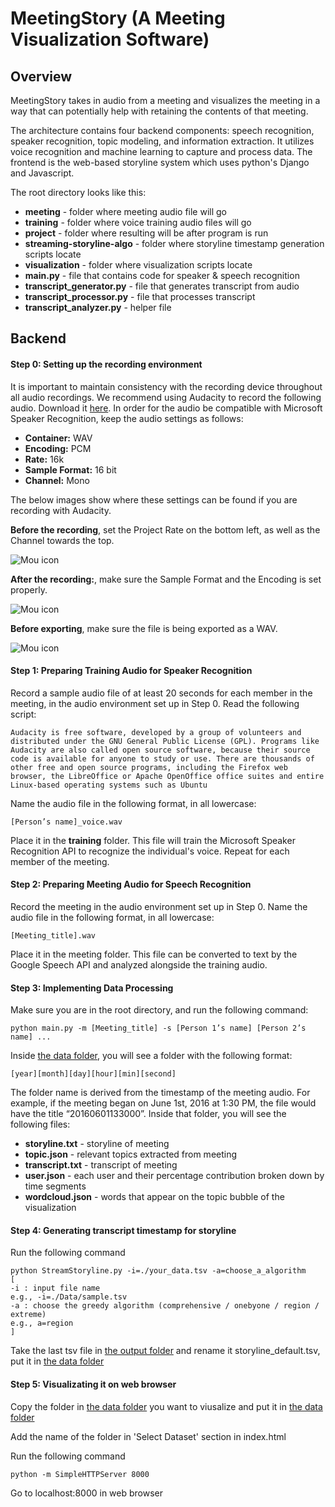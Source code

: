 # MeetingStory (A Meeting Visualization Software)

## Overview

MeetingStory takes in audio from a meeting and visualizes the meeting in a way that can potentially help with retaining the contents of that meeting.  

The architecture contains four backend components: speech recognition, speaker recognition, topic modeling, and information extraction. It utilizes voice recognition and machine learning to capture and process data. The frontend is the web-based storyline system which uses python's Django and Javascript.

The root directory looks like this:

* **meeting** - folder where meeting audio file will go
* **training** - folder where voice training audio files will go
* **project** - folder where resulting will be after program is run
* **streaming-storyline-algo** - folder where storyline timestamp generation scripts locate
* **visualization** - folder where visualization scripts locate
* **main.py** - file that contains code for speaker & speech recognition
* **transcript_generator.py** - file that generates transcript from audio
* **transcript_processor.py** - file that processes transcript
* **transcript_analyzer.py** - helper file


## Backend

#### Step 0: Setting up the recording environment 

It is important to maintain consistency with the recording device throughout all audio recordings. We recommend using Audacity to record the following audio. Download it [here](https://sourceforge.net/projects/audacity/). In order for the audio be compatible with Microsoft Speaker Recognition, keep the audio settings as follows:

* **Container:** WAV
* **Encoding:** PCM
* **Rate:** 16k
* **Sample Format:** 16 bit
* **Channel:** Mono

The below images show where these settings can be found if you are recording with Audacity.

**Before the recording**, set the Project Rate on the bottom left, as well as the Channel towards the top.

![Mou icon](http://i.imgur.com/U6x71up.png)

**After the recording:**, make sure the Sample Format and the Encoding is set properly.

![Mou icon](http://i.imgur.com/w88nfub.png)

**Before exporting**, make sure the file is being exported as a WAV.

![Mou icon](http://i.imgur.com/yDubBtx.png)



#### Step 1: Preparing Training Audio for Speaker Recognition

Record a sample audio file of at least 20 seconds for each member in the meeting, in the audio environment set up in Step 0. Read the following script: 

	Audacity is free software, developed by a group of volunteers and distributed under the GNU General Public License (GPL). Programs like Audacity are also called open source software, because their source code is available for anyone to study or use. There are thousands of other free and open source programs, including the Firefox web browser, the LibreOffice or Apache OpenOffice office suites and entire Linux‐based operating systems such as Ubuntu

Name the audio file in the following format, in all lowercase:

	[Person’s name]_voice.wav

Place it in the **training** folder. This file will train the Microsoft Speaker Recognition API to recognize the individual's voice. Repeat for each member of the meeting.

#### Step 2: Preparing Meeting Audio for Speech Recognition

Record the meeting in the audio environment set up in Step 0. Name the audio file in the following format, in all lowercase:

	[Meeting_title].wav

Place it in the meeting folder. This file can be converted to text by the Google Speech API and analyzed alongside the training audio.

#### Step 3: Implementing Data Processing

Make sure you are in the root directory, and run the following command:

	python main.py -m [Meeting_title] -s [Person 1’s name] [Person 2’s name] ...

Inside [the data folder](project/data), you will see a folder with the following format:

	[year][month][day][hour][min][second]

The folder name is derived from the timestamp of the meeting audio. For example, if the meeting began on June 1st, 2016 at 1:30 PM, the file would have the title “20160601133000”. Inside that folder, you will see the following files:

* **storyline.txt** - storyline of meeting
* **topic.json** - relevant topics extracted from meeting
* **transcript.txt** - transcript of meeting
* **user.json** - each user and their percentage contribution broken down by time segments
* **wordcloud.json** - words that appear on the topic bubble of the visualization
	
#### Step 4: Generating transcript timestamp for storyline

Run the following command
		
	python StreamStoryline.py -i=./your_data.tsv -a=choose_a_algorithm 
	[
	-i : input file name 
	e.g., -i=./Data/sample.tsv 
	-a : choose the greedy algorithm (comprehensive / onebyone / region / extreme) 
	e.g., a=region
	]	


Take the last tsv file in [the output folder](streaming-storyline-algo/output) and rename it storyline_default.tsv, put it in [the data folder](project/data)
	
#### Step 5: Visualizating it on web browser
Copy the folder in [the data folder](project/data) you want to viusalize and put it in [the data folder](visualization/data)

Add the name of the folder in 'Select Dataset' section in index.html

Run the following command

	python -m SimpleHTTPServer 8000

Go to localhost:8000 in web browser




